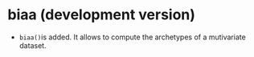 # biaa (development version)

* `biaa()`is added. It allows to compute the archetypes of a mutivariate dataset.